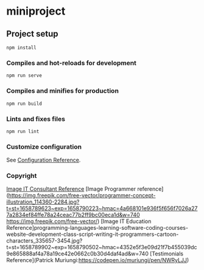 # miniproject

## Project setup
```
npm install
```

### Compiles and hot-reloads for development
```
npm run serve
```

### Compiles and minifies for production
```
npm run build
```

### Lints and fixes files
```
npm run lint
```

### Customize configuration
See [Configuration Reference](https://cli.vuejs.org/config/).

### Copyright
[Image IT Consultant Reference](https://img.freepik.com/free-vector/consulting-concept-illustration_114360-2579.jpg?t=st=1658753354~exp=1658753954~hmac=6940832a12765b37ecc3ed07a500a0a7d109452fb1412f9776b584a717edd3d4&w=740)
[Image Programmer reference](https://img.freepik.com/free-vector/programmer-concept-illustration_114360-2284.jpg?t=st=1658789623~exp=1658790223~hmac=4a668101e936f5f656f7026a277a2834ef84ffe78a24ceac77b2ff9bc00eca1d&w=740
https://img.freepik.com/free-vector/)
[Image IT Education Reference]programming-languages-learning-software-coding-courses-website-development-class-script-writing-it-programmers-cartoon-characters_335657-3454.jpg?t=st=1658789902~exp=1658790502~hmac=4352e5f3e09d21f7b455039dc9e865888af4a78a19ce42e0662c0b30d4daf4ad&w=740
[Testimonials Reference](Patrick Muriungi:https://codepen.io/muriungi/pen/NWRyLJJ)
